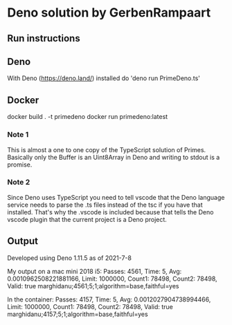 # Deno solution by GerbenRampaart

## Run instructions

## Deno
With Deno (https://deno.land/) installed do 'deno run PrimeDeno.ts'

## Docker
docker build . -t primedeno
docker run primedeno:latest

### Note 1
This is almost a one to one copy of the TypeScript solution of Primes.
Basically only the Buffer is an Uint8Array in Deno and writing to stdout is a promise.

### Note 2
Since Deno uses TypeScript you need to tell vscode that the Deno language service needs to 
parse the .ts files instead of the tsc if you have that installed. That's why the .vscode is
included because that tells the Deno vscode plugin that the current project is a Deno project.

## Output
Developed using Deno 1.11.5 as of 2021-7-8

My output on a mac mini 2018 i5:
Passes: 4561, Time: 5, Avg: 0.0010962508221881166, Limit: 1000000, Count1: 78498, Count2: 78498, Valid: true
marghidanu;4561;5;1;algorithm=base,faithful=yes

In the container:
Passes: 4157, Time: 5, Avg: 0.0012027904738994466, Limit: 1000000, Count1: 78498, Count2: 78498, Valid: true
marghidanu;4157;5;1;algorithm=base,faithful=yes
